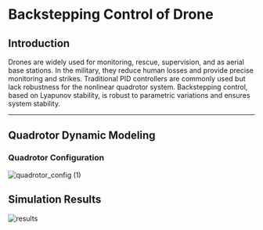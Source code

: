 # Backstepping Control of Drone

## Introduction
Drones are widely used for monitoring, rescue, supervision, and as aerial base stations. In the military, they reduce human losses and provide precise monitoring and strikes. Traditional PID controllers are commonly used but lack robustness for the nonlinear quadrotor system. Backstepping control, based on Lyapunov stability, is robust to parametric variations and ensures system stability.

---

## Quadrotor Dynamic Modeling

### Quadrotor Configuration
![quadrotor_config (1)](https://github.com/user-attachments/assets/5adbeafc-5d8f-46b1-a386-38cfcd622d14)

## Simulation Results
![results]()
